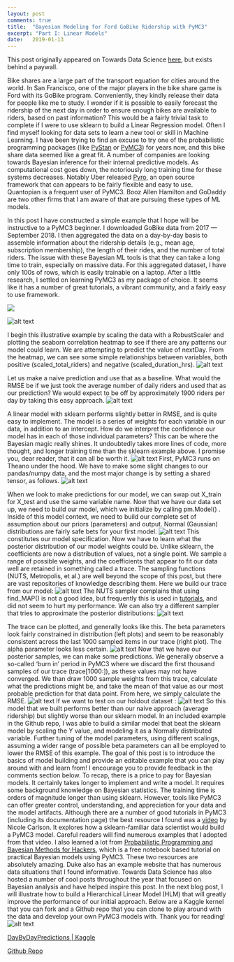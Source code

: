 ```yaml
---
layout: post
comments: true
title:  "Bayesian Modeling for Ford GoBike Ridership with PyMC3"
excerpt: "Part I: Linear Models"
date:   2019-01-13
---
```


This post originally appeared on Towards Data Science [here]("https://towardsdatascience.com/bayesian-modeling-for-ford-gobike-ridership-with-pymc3-part-i-b905104af0df"), but 
exists behind a paywall.

Bike shares are a large part of the transport equation for cities around the world. In San Francisco, one of the major players in the bike share game is Ford with its GoBike program. Conveniently, they kindly release their data for people like me to study. I wonder if it is possible to easily forecast the ridership of the next day in order to ensure enough bikes are available to riders, based on past information?
This would be a fairly trivial task to complete if I were to use sklearn to build a Linear Regression model. Often I find myself looking for data sets to learn a new tool or skill in Machine Learning. I have been trying to find an excuse to try one of the probabilistic programming packages (like [PyStan]("https://pystan.readthedocs.io/en/latest/") or [PyMC3]("https://docs.pymc.io/")) for years now, and this bike share data seemed like a great fit.
A number of companies are looking towards Bayesian inference for their internal predictive models. As computational cost goes down, the notoriously long training time for these systems decreases. Notably Uber released [Pyro]("https://eng.uber.com/pyro/"), an open source framework that can appears to be fairly flexible and easy to use. Quantopian is a frequent user of PyMC3. Booz Allen Hamilton and GoDaddy are two other firms that I am aware of that are pursuing these types of ML models.

In this post I have constructed a simple example that I hope will be instructive to a PyMC3 beginner. I downloaded GoBike data from 2017 — September 2018. I then aggregated the data on a day-by-day basis to assemble information about the ridership details (e.g., mean age, subscription membership), the length of their rides, and the number of total riders.
The issue with these Bayesian ML tools is that they can take a long time to train, especially on massive data. For this aggregated dataset, I have only 100s of rows, which is easily trainable on a laptop. After a little research, I settled on learning PyMC3 as my package of choice. It seems like it has a number of great tutorials, a vibrant community, and a fairly easy to use framework.

<div class="imgcap">
<img src="https://github.com/franckjay/franckjay.github.io/tree/master/_assets/BayesianBikeshare/1.png">
</div>

![alt text](https://github.com/franckjay/franckjay.github.io/tree/master/_assets/BayesianBikeshare/1.png "image")

I begin this illustrative example by scaling the data with a RobustScaler and plotting the seaborn correlation heatmap to see if there are any patterns our model could learn. We are attempting to predict the value of nextDay. From the heatmap, we can see some simple relationships between variables,
both positive (scaled_total_riders) and negative (scaled_duration_hrs).
![alt text](https://github.com/franckjay/franckjay.github.io/tree/master/_assets/BayesianBikeshare/2.png "image")

Let us make a naive prediction and use that as a baseline. What would the RMSE be if we just took the average number of daily riders and used that as our prediction? We would expect to be off by approximately 1900 riders per day by taking this easy approach.
![alt text](https://github.com/franckjay/franckjay.github.io/tree/master/_assets/BayesianBikeshare/3.png "image")

A linear model with sklearn performs slightly better in RMSE, and is quite easy to implement. The model is a series of weights for each variable in our data, in addition to an intercept. How do we interpret the confidence our model has in each of those individual parameters?
This can be where the Bayesian magic really shines. It undoubtedly takes more lines of code, more thought, and longer training time than the sklearn example above. I promise you, dear reader, that it can all be worth it.
![alt text](https://github.com/franckjay/franckjay.github.io/tree/master/_assets/BayesianBikeshare/4.png "image")
First, PyMC3 runs on Theano under the hood. We have to make some slight changes to our pandas/numpy data, and the most major change is by setting a shared tensor, as follows.
![alt text](https://github.com/franckjay/franckjay.github.io/tree/master/_assets/BayesianBikeshare/5.png "image")

When we look to make predictions for our model, we can swap out X_train for X_test and use the same variable name.
Now that we have our data set up, we need to build our model, which we initialize by calling pm.Model() . Inside of this model context, we need to build our complete set of assumption about our priors (parameters) and output. Normal (Gaussian) distributions are fairly safe bets for your first model.
![alt text](https://github.com/franckjay/franckjay.github.io/tree/master/_assets/BayesianBikeshare/6.png "image")
This constitutes our model specification. Now we have to learn what the posterior distribution of our model weights could be. Unlike sklearn, the coefficients are now a distribution of values, not a single point. We sample a range of possible weights, and the coefficients that appear to fit our data well are retained in something called a trace. The sampling functions (NUTS, Metropolis, et al.) are well beyond the scope of this post, but there are vast repositories of knowledge describing them. Here we build our trace from our model:
![alt text](https://github.com/franckjay/franckjay.github.io/tree/master/_assets/BayesianBikeshare/7.png "image")
The NUTS sampler complains that using find_MAP() is not a good idea, but frequently this is used in [tutorials]("https://people.duke.edu/~ccc14/sta-663/PyMC3.html"), and did not seem to hurt my performance.
We can also try a different sampler that tries to approximate the posterior distributions:
![alt text](https://github.com/franckjay/franckjay.github.io/tree/master/_assets/BayesianBikeshare/8.png "image")

The trace can be plotted, and generally looks like this. The beta parameters look fairly constrained in distribution (left plots) and seem to be reasonably consistent across the last 1000 sampled items in our trace (right plot). The alpha parameter looks less certain.
![alt text](https://github.com/franckjay/franckjay.github.io/tree/master/_assets/BayesianBikeshare/9.png "image")
Now that we have our posterior samples, we can make some predictions. We generally observe a so-called ‘burn in’ period in PyMC3 where we discard the first thousand samples of our trace (trace[1000:]), as these values may not have converged. We than draw 1000 sample weights from this trace, calculate what the predictions might be, and take the mean of that value as our most probable prediction for that data point. From here, we simply calculate the RMSE.
![alt text](https://github.com/franckjay/franckjay.github.io/tree/master/_assets/BayesianBikeshare/10.png "image")
If we want to test on our holdout dataset :
![alt text](https://github.com/franckjay/franckjay.github.io/tree/master/_assets/BayesianBikeshare/11.png "image")
So this model that we built performs better than our naive approach (average ridership) but slightly worse than our sklearn model. In an included example in the Github repo, I was able to build a similar model that beat the sklearn model by scaling the Y value, and modeling it as a Normally distributed variable.
Further tuning of the model parameters, using different scalings, assuming a wider range of possible beta parameters can all be employed to lower the RMSE of this example. The goal of this post is to introduce the basics of model building and provide an editable example that you can play around with and learn from! I encourage you to provide feedback in the comments section below.
To recap, there is a price to pay for Bayesian models. It certainly takes longer to implement and write a model. It requires some background knowledge on Bayesian statistics. The training time is orders of magnitude longer than using sklearn. However, tools like PyMC3 can offer greater control, understanding, and appreciation for your data and the model artifacts.
Although there are a number of good tutorials in PyMC3 (including its documentation page) the best resource I found was a [video]("https://www.youtube.com/watch?v=rZvro4-nFIk") by Nicole Carlson. It explores how a sklearn-familiar data scientist would build a PyMC3 model. Careful readers will find numerous examples that I adopted from that video. I also learned a lot from [Probabilistic Programming and Bayesian Methods for Hackers]("https://nbviewer.jupyter.org/github/CamDavidsonPilon/Probabilistic-Programming-and-Bayesian-Methods-for-Hackers/blob/master/Prologue/Prologue.ipynb"), which is a free notebook based tutorial on practical Bayesian models using PyMC3. These two resources are absolutely amazing. Duke also has an example website that has numerous data situations that I found informative. Towards Data Science has also hosted a number of cool posts throughout the year that focused on Bayesian analysis and have helped inspire this post.
In the next blog post, I will illustrate how to build a Hierarchical Linear Model (HLM) that will greatly improve the performance of our initial approach. Below are a Kaggle kernel that you can fork and a Github repo that you can clone to play around with the data and develop your own PyMC3 models with. Thank you for reading!
![alt text](https://github.com/franckjay/franckjay.github.io/tree/master/_assets/BayesianBikeshare/12.png "image")

[DayByDayPredictions | Kaggle](https://www.kaggle.com/franckjay/daybydaypredictions?source=post_page-----b905104af0df----------------------)

[Github Repo](https://github.com/franckjay/FordGoBike)